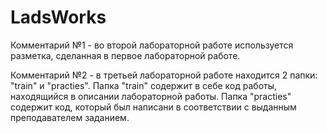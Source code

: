 # LadsWorks
Комментарий №1 - во второй лабораторной работе используется разметка, сделанная в первое лабораторной работе.

Комментарий №2 - в третьей лабораторной работе находится 2 папки: "train" и "practies". Папка "train" содержит в себе код работы, находящийся в описании лабораторной работы. Папка "practies" содержит код, который был написани в соответствии с выданным преподавателем заданием.
